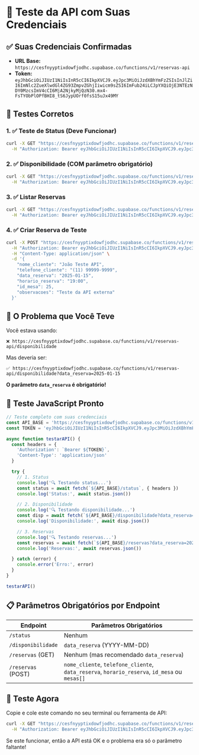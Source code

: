 # 🧪 Teste da API com Suas Credenciais

## ✅ Suas Credenciais Confirmadas

- **URL Base:** `https://cesfnyyptixdowfjodhc.supabase.co/functions/v1/reservas-api`
- **Token:** `eyJhbGciOiJIUzI1NiIsInR5cCI6IkpXVCJ9.eyJpc3MiOiJzdXBhYmFzZSIsInJlZiI6ImNlc2ZueXlwdGl4ZG93ZmpvZGhjIiwicm9sZSI6ImFub24iLCJpYXQiOjE3NTEzNDY0MzcsImV4cCI6MjA2NjkyMjQzN30.mx4-FsTYObPlOPfBHI8_tS6JypUOrf0fsS15uJx49MY`

## 🔧 Testes Corretos

### 1. ✅ Teste de Status (Deve Funcionar)
```bash
curl -X GET "https://cesfnyyptixdowfjodhc.supabase.co/functions/v1/reservas-api/status" \
  -H "Authorization: Bearer eyJhbGciOiJIUzI1NiIsInR5cCI6IkpXVCJ9.eyJpc3MiOiJzdXBhYmFzZSIsInJlZiI6ImNlc2ZueXlwdGl4ZG93ZmpvZGhjIiwicm9sZSI6ImFub24iLCJpYXQiOjE3NTEzNDY0MzcsImV4cCI6MjA2NjkyMjQzN30.mx4-FsTYObPlOPfBHI8_tS6JypUOrf0fsS15uJx49MY"
```

### 2. ✅ Disponibilidade (COM parâmetro obrigatório)
```bash
curl -X GET "https://cesfnyyptixdowfjodhc.supabase.co/functions/v1/reservas-api/disponibilidade?data_reserva=2025-01-15" \
  -H "Authorization: Bearer eyJhbGciOiJIUzI1NiIsInR5cCI6IkpXVCJ9.eyJpc3MiOiJzdXBhYmFzZSIsInJlZiI6ImNlc2ZueXlwdGl4ZG93ZmpvZGhjIiwicm9sZSI6ImFub24iLCJpYXQiOjE3NTEzNDY0MzcsImV4cCI6MjA2NjkyMjQzN30.mx4-FsTYObPlOPfBHI8_tS6JypUOrf0fsS15uJx49MY"
```

### 3. ✅ Listar Reservas
```bash
curl -X GET "https://cesfnyyptixdowfjodhc.supabase.co/functions/v1/reservas-api/reservas?data_reserva=2025-01-15" \
  -H "Authorization: Bearer eyJhbGciOiJIUzI1NiIsInR5cCI6IkpXVCJ9.eyJpc3MiOiJzdXBhYmFzZSIsInJlZiI6ImNlc2ZueXlwdGl4ZG93ZmpvZGhjIiwicm9sZSI6ImFub24iLCJpYXQiOjE3NTEzNDY0MzcsImV4cCI6MjA2NjkyMjQzN30.mx4-FsTYObPlOPfBHI8_tS6JypUOrf0fsS15uJx49MY"
```

### 4. ✅ Criar Reserva de Teste
```bash
curl -X POST "https://cesfnyyptixdowfjodhc.supabase.co/functions/v1/reservas-api/reservas" \
  -H "Authorization: Bearer eyJhbGciOiJIUzI1NiIsInR5cCI6IkpXVCJ9.eyJpc3MiOiJzdXBhYmFzZSIsInJlZiI6ImNlc2ZueXlwdGl4ZG93ZmpvZGhjIiwicm9sZSI6ImFub24iLCJpYXQiOjE3NTEzNDY0MzcsImV4cCI6MjA2NjkyMjQzN30.mx4-FsTYObPlOPfBHI8_tS6JypUOrf0fsS15uJx49MY" \
  -H "Content-Type: application/json" \
  -d '{
    "nome_cliente": "João Teste API",
    "telefone_cliente": "(11) 99999-9999",
    "data_reserva": "2025-01-15",
    "horario_reserva": "19:00",
    "id_mesa": 25,
    "observacoes": "Teste da API externa"
  }'
```

## 🚨 O Problema que Você Teve

Você estava usando:
```
❌ https://cesfnyyptixdowfjodhc.supabase.co/functions/v1/reservas-api/disponibilidade
```

Mas deveria ser:
```
✅ https://cesfnyyptixdowfjodhc.supabase.co/functions/v1/reservas-api/disponibilidade?data_reserva=2025-01-15
```

**O parâmetro `data_reserva` é obrigatório!**

## 🧪 Teste JavaScript Pronto

```javascript
// Teste completo com suas credenciais
const API_BASE = 'https://cesfnyyptixdowfjodhc.supabase.co/functions/v1/reservas-api'
const TOKEN = 'eyJhbGciOiJIUzI1NiIsInR5cCI6IkpXVCJ9.eyJpc3MiOiJzdXBhYmFzZSIsInJlZiI6ImNlc2ZueXlwdGl4ZG93ZmpvZGhjIiwicm9sZSI6ImFub24iLCJpYXQiOjE3NTEzNDY0MzcsImV4cCI6MjA2NjkyMjQzN30.mx4-FsTYObPlOPfBHI8_tS6JypUOrf0fsS15uJx49MY'

async function testarAPI() {
  const headers = {
    'Authorization': `Bearer ${TOKEN}`,
    'Content-Type': 'application/json'
  }

  try {
    // 1. Status
    console.log('🔍 Testando status...')
    const status = await fetch(`${API_BASE}/status`, { headers })
    console.log('Status:', await status.json())

    // 2. Disponibilidade
    console.log('🔍 Testando disponibilidade...')
    const disp = await fetch(`${API_BASE}/disponibilidade?data_reserva=2025-01-15`, { headers })
    console.log('Disponibilidade:', await disp.json())

    // 3. Reservas
    console.log('🔍 Testando reservas...')
    const reservas = await fetch(`${API_BASE}/reservas?data_reserva=2025-01-15`, { headers })
    console.log('Reservas:', await reservas.json())

  } catch (error) {
    console.error('Erro:', error)
  }
}

testarAPI()
```

## 📋 Parâmetros Obrigatórios por Endpoint

| Endpoint | Parâmetros Obrigatórios |
|----------|------------------------|
| `/status` | Nenhum |
| `/disponibilidade` | `data_reserva` (YYYY-MM-DD) |
| `/reservas` (GET) | Nenhum (mas recomendado `data_reserva`) |
| `/reservas` (POST) | `nome_cliente`, `telefone_cliente`, `data_reserva`, `horario_reserva`, `id_mesa` ou `mesas[]` |

## 🎯 Teste Agora

Copie e cole este comando no seu terminal ou ferramenta de API:

```bash
curl -X GET "https://cesfnyyptixdowfjodhc.supabase.co/functions/v1/reservas-api/status" \
  -H "Authorization: Bearer eyJhbGciOiJIUzI1NiIsInR5cCI6IkpXVCJ9.eyJpc3MiOiJzdXBhYmFzZSIsInJlZiI6ImNlc2ZueXlwdGl4ZG93ZmpvZGhjIiwicm9sZSI6ImFub24iLCJpYXQiOjE3NTEzNDY0MzcsImV4cCI6MjA2NjkyMjQzN30.mx4-FsTYObPlOPfBHI8_tS6JypUOrf0fsS15uJx49MY"
```

Se este funcionar, então a API está OK e o problema era só o parâmetro faltante!